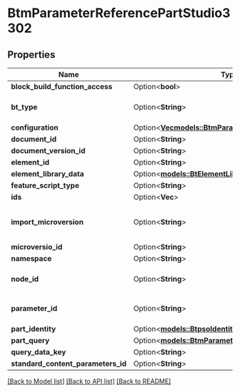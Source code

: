 # BtmParameterReferencePartStudio3302

## Properties

Name | Type | Description | Notes
------------ | ------------- | ------------- | -------------
**block_build_function_access** | Option<**bool**> |  | [optional]
**bt_type** | Option<**String**> | Type of JSON object. | [optional]
**configuration** | Option<[**Vec<models::BtmParameter1>**](BTMParameter-1.md)> |  | [optional]
**document_id** | Option<**String**> |  | [optional]
**document_version_id** | Option<**String**> |  | [optional]
**element_id** | Option<**String**> |  | [optional]
**element_library_data** | Option<[**models::BtElementLibraryReferenceData3133**](BTElementLibraryReferenceData-3133.md)> |  | [optional]
**feature_script_type** | Option<**String**> |  | [optional]
**ids** | Option<**Vec<String>**> |  | [optional]
**import_microversion** | Option<**String**> | Element microversion that is being imported. | [optional]
**microversio_id** | Option<**String**> |  | [optional]
**namespace** | Option<**String**> |  | [optional]
**node_id** | Option<**String**> | ID of the parameter's node. | [optional]
**parameter_id** | Option<**String**> | Unique ID of the parameter. | [optional]
**part_identity** | Option<[**models::BtpsoIdentity2741**](BTPSOIdentity-2741.md)> |  | [optional]
**part_query** | Option<[**models::BtmParameterQueryList148**](BTMParameterQueryList-148.md)> |  | [optional]
**query_data_key** | Option<**String**> |  | [optional]
**standard_content_parameters_id** | Option<**String**> |  | [optional]

[[Back to Model list]](../README.md#documentation-for-models) [[Back to API list]](../README.md#documentation-for-api-endpoints) [[Back to README]](../README.md)


